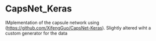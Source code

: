 # CapsNet_Keras
IMplementation of the capsule network using (https://github.com/XifengGuo/CapsNet-Keras). Slightly altered wiht a custom generator for the data


